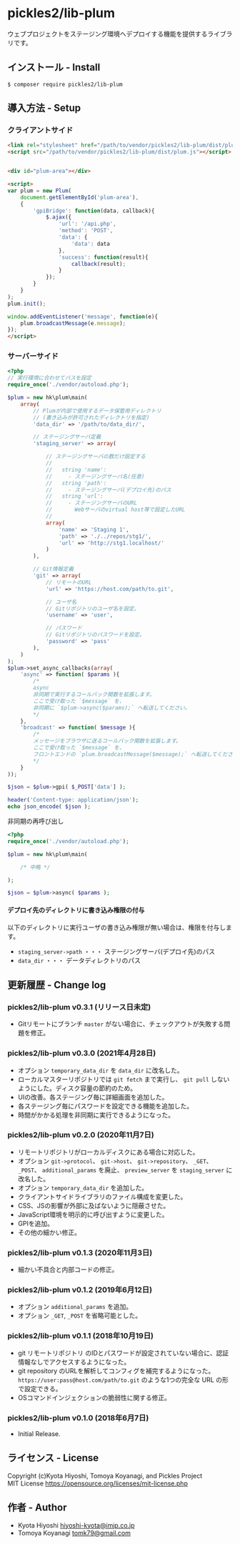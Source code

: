 pickles2/lib-plum
======================

ウェブプロジェクトをステージング環境へデプロイする機能を提供するライブラリです。


## インストール - Install

```
$ composer require pickles2/lib-plum
```


## 導入方法 - Setup

### クライアントサイド

```html
<link rel="stylesheet" href="/path/to/vendor/pickles2/lib-plum/dist/plum.css" />
<script src="/path/to/vendor/pickles2/lib-plum/dist/plum.js"></script>


<div id="plum-area"></div>

<script>
var plum = new Plum(
	document.getElementById('plum-area'),
	{
		'gpiBridge': function(data, callback){
			$.ajax({
				'url': '/api.php',
				'method': 'POST',
				'data': {
					'data': data
				},
				'success': function(result){
					callback(result);
				}
			});
		}
	}
);
plum.init();

window.addEventListener('message', function(e){
	plum.broadcastMessage(e.message);
});
</script>
```


### サーバーサイド

```php
<?php
// 実行環境に合わせてパスを設定
require_once('./vendor/autoload.php');

$plum = new hk\plum\main(
	array(
		// Plumが内部で使用するデータ保管用ディレクトリ
		// (書き込みが許可されたディレクトリを指定)
		'data_dir' => '/path/to/data_dir/',

		// ステージングサーバ定義
		'staging_server' => array(

			// ステージングサーバの数だけ設定する
			//
			//   string 'name':
			//     - ステージングサーバ名(任意)
			//   string 'path':
			//     - ステージングサーバ(デプロイ先)のパス
			//   string 'url':
			//     - ステージングサーバのURL
			//       Webサーバのvirtual host等で設定したURL
			//
			array(
				'name' => 'Staging 1',
				'path' => './../repos/stg1/',
				'url' => 'http://stg1.localhost/'
			)
		),

		// Git情報定義
		'git' => array(
			// リモートのURL
			'url' => 'https://host.com/path/to.git',

			// ユーザ名
			// Gitリポジトリのユーザ名を設定。
			'username' => 'user',

			// パスワード
			// Gitリポジトリのパスワードを設定。
			'password' => 'pass'
		),
	)
);
$plum->set_async_callbacks(array(
	'async' => function( $params ){
		/*
		async
		非同期で実行するコールバック関数を拡張します。
		ここで受け取った `$message` を、
		非同期に `$plum->async($params);` へ転送してください。
		*/
	},
	'broadcast' => function( $message ){
		/*
		メッセージをブラウザに送るコールバック関数を拡張します。
		ここで受け取った `$message` を、
		フロントエンドの `plum.broadcastMessage($message);` へ転送してください。
		*/
	}
));

$json = $plum->gpi( $_POST['data'] );

header('Content-type: application/json');
echo json_encode( $json );
```

非同期の再呼び出し

```php
<?php
require_once('./vendor/autoload.php');

$plum = new hk\plum\main(

	/* 中略 */

);

$json = $plum->async( $params );
```



#### デプロイ先のディレクトリに書き込み権限の付与

以下のディレクトリに実行ユーザの書き込み権限が無い場合は、権限を付与します。

- `staging_server->path` ・・・ ステージングサーバ(デプロイ先)のパス
- `data_dir` ・・・ データディレクトリのパス




## 更新履歴 - Change log

### pickles2/lib-plum v0.3.1 (リリース日未定)

- Gitリモートにブランチ `master` がない場合に、チェックアウトが失敗する問題を修正。

### pickles2/lib-plum v0.3.0 (2021年4月28日)

- オプション `temporary_data_dir` を `data_dir` に改名した。
- ローカルマスターリポジトリでは `git fetch` まで実行し、 `git pull` しないようにした。ディスク容量の節約のため。
- UIの改善。各ステージング毎に詳細画面を追加した。
- 各ステージング毎にパスワードを設定できる機能を追加した。
- 時間がかかる処理を非同期に実行できるようになった。

### pickles2/lib-plum v0.2.0 (2020年11月7日)

- リモートリポジトリがローカルディスクにある場合に対応した。
- オプション `git->protocol`、 `git->host`、 `git->repository`、 `_GET`、 `_POST`、 `additional_params` を廃止、 `preview_server` を `staging_server` に改名した。
- オプション `temporary_data_dir` を追加した。
- クライアントサイドライブラリのファイル構成を変更した。
- CSS、JSの影響が外部に及ばないように隠蔽させた。
- JavaScript環境を明示的に呼び出すように変更した。
- GPIを追加。
- その他の細かい修正。

### pickles2/lib-plum v0.1.3 (2020年11月3日)

- 細かい不具合と内部コードの修正。

### pickles2/lib-plum v0.1.2 (2019年6月12日)

- オプション `additional_params` を追加。
- オプション `_GET`, `_POST` を省略可能とした。

### pickles2/lib-plum v0.1.1 (2018年10月19日)

- git リモートリポジトリ のIDとパスワードが設定されていない場合に、認証情報なしでアクセスするようになった。
- git repository のURLを解析してコンフィグを補完するようになった。 `https://user:pass@host.com/path/to.git` のような1つの完全な URL の形で設定できる。
- OSコマンドインジェクションの脆弱性に関する修正。

### pickles2/lib-plum v0.1.0 (2018年6月7日)

- Initial Release.


## ライセンス - License

Copyright (c)Kyota Hiyoshi, Tomoya Koyanagi, and Pickles Project<br />
MIT License https://opensource.org/licenses/mit-license.php

## 作者 - Author

- Kyota Hiyoshi <hiyoshi-kyota@imjp.co.jp>
- Tomoya Koyanagi <tomk79@gmail.com>
